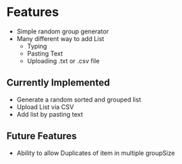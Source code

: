 # Features
* Simple random group generator
* Many different way to add List
  * Typing
  * Pasting Text
  * Uploading .txt or .csv file

## Currently Implemented
* Generate a random sorted and grouped list
* Upload List via CSV
* Add list by pasting text

## Future Features
* Ability to allow Duplicates of item in multiple groupSize
